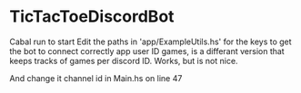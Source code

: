 # TicTacToeDiscordBot

Cabal run to start
Edit the paths in 'app/ExampleUtils.hs' for the keys to get the bot to connect correctly
app user ID games, is a differant version that keeps tracks of games per discord ID. Works, but is not nice.

And change it channel id in Main.hs on line 47